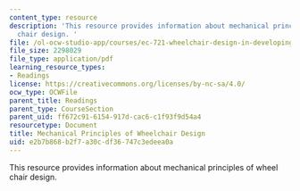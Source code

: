 ```yaml
---
content_type: resource
description: 'This resource provides information about mechanical principles of wheel
  chair design. '
file: /ol-ocw-studio-app/courses/ec-721-wheelchair-design-in-developing-countries-spring-2009/e2b7b868b2f7a30cdf36747c3edeea0a_MITEC_721S09_read04_mechprinc.pdf
file_size: 2298029
file_type: application/pdf
learning_resource_types:
- Readings
license: https://creativecommons.org/licenses/by-nc-sa/4.0/
ocw_type: OCWFile
parent_title: Readings
parent_type: CourseSection
parent_uid: ff672c91-6154-917d-cac6-c1f93f9d54a4
resourcetype: Document
title: Mechanical Principles of Wheelchair Design
uid: e2b7b868-b2f7-a30c-df36-747c3edeea0a
---
```

This resource provides information about mechanical principles of wheel chair design. 